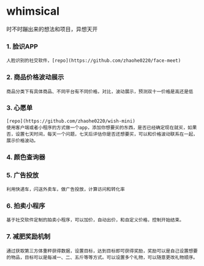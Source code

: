 # whimsical
时不时蹦出来的想法和项目，异想天开

### 1. 脸识APP
    人脸识别的社交软件，[repo](https://github.com/zhaohe0220/face-meet)
### 2. 商品价格波动展示
    商品分类下有具体商品、不同平台有不同价格，对比，波动展示，预测双十一价格是高还是低
### 3. 心愿单
    [repo](https://github.com/zhaohe0220/wish-mini)
    使用客户端或者小程序的方式做一个app，添加你想要买的东西，是否已经确定现在就买，如果否，设置七天时间，每天一个问题，七天后评估你是否还想要买，可以和价格波动联系在一起，展示价格波动。
### 4. 颜色查询器
### 5. 广告投放
    利用快递车，闪送外卖车，做广告投放，计算访问和转化率
### 6. 拍卖小程序
    基于社交软件定制的拍卖小程序，可以加价，自动出价，和自定义价格，控制开始结束。
### 7. 减肥奖励机制
    通过获取第三方体重秤获得数据，设置目标，达到目标即可获得奖励，奖励可以是自己设置想要的物品，目标可以是每减一、二、五斤等等方式。可以设置多个礼物，可以随意更改礼物顺序。
